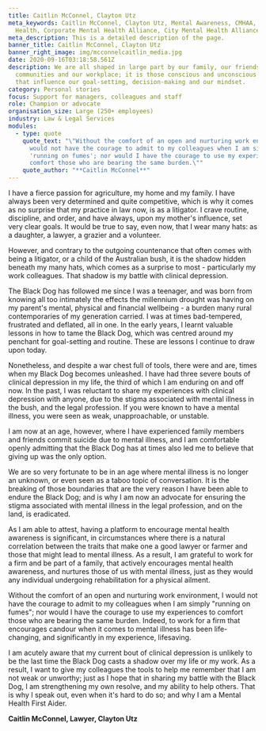 ```yaml
---
title: Caitlin McConnel, Clayton Utz
meta_keywords: Caitlin McConnel, Clayton Utz, Mental Awareness, CMHAA, Mental
  Health, Corporate Mental Health Alliance, City Mental Health Alliance
meta_description: This is a detailed description of the page.
banner_title: Caitlin McConnel, Clayton Utz
banner_right_image: img/mcconnelcaitlin_media.jpg
date: 2020-09-16T03:18:58.561Z
description: We are all shaped in large part by our family, our friends, our
  communities and our workplace; it is those conscious and unconscious bonds
  that influence our goal-setting, decision-making and our mindset.
category: Personal stories
focus: Support for managers, colleagues and staff
role: Champion or advocate
organisation_size: Large (250+ employees)
industry: Law & Legal Services
modules:
  - type: quote
    quote_text: "\"Without the comfort of an open and nurturing work environment, I
      would not have the courage to admit to my colleagues when I am simply
      'running on fumes'; nor would I have the courage to use my experiences to
      comfort those who are bearing the same burden.\""
    quote_author: "**Caitlin McConnel**"
---
```

I have a fierce passion for agriculture, my home and my family. I have always been very determined and quite competitive, which is why it comes as no surprise that my practice in law now, is as a litigator. I crave routine, discipline, and order, and have always, upon my mother's influence, set very clear goals. It would be true to say, even now, that I wear many hats: as a daughter, a lawyer, a grazier and a volunteer.

However, and contrary to the outgoing countenance that often comes with being a litigator, or a child of the Australian bush, it is the shadow hidden beneath my many hats, which comes as a surprise to most - particularly my work colleagues. That shadow is my battle with clinical depression.

The Black Dog has followed me since I was a teenager, and was born from knowing all too intimately the effects the millennium drought was having on my parent's mental, physical and financial wellbeing - a burden many rural contemporaries of my generation carried. I was at times bad-tempered, frustrated and deflated, all in one. In the early years, I learnt valuable lessons in how to tame the Black Dog, which was centred around my penchant for goal-setting and routine. These are lessons I continue to draw upon today.

Nonetheless, and despite a war chest full of tools, there were and are, times when my Black Dog becomes unleashed. I have had three severe bouts of clinical depression in my life, the third of which I am enduring on and off now. In the past, I was reluctant to share my experiences with clinical depression with anyone, due to the stigma associated with mental illness in the bush, and the legal profession. If you were known to have a mental illness, you were seen as weak, unapproachable, or unstable.

I am now at an age, however, where I have experienced family members and friends commit suicide due to mental illness, and I am comfortable openly admitting that the Black Dog has at times also led me to believe that giving up was the only option.

We are so very fortunate to be in an age where mental illness is no longer an unknown, or even seen as a taboo topic of conversation. It is the breaking of those boundaries that are the very reason I have been able to endure the Black Dog; and is why I am now an advocate for ensuring the stigma associated with mental illness in the legal profession, and on the land, is eradicated.

As I am able to attest, having a platform to encourage mental health awareness is significant, in circumstances where there is a natural correlation between the traits that make one a good lawyer or farmer and those that might lead to mental illness. As a result, I am grateful to work for a firm and be part of a family, that actively encourages mental health awareness, and nurtures those of us with mental illness, just as they would any individual undergoing rehabilitation for a physical ailment.

Without the comfort of an open and nurturing work environment, I would not have the courage to admit to my colleagues when I am simply "running on fumes"; nor would I have the courage to use my experiences to comfort those who are bearing the same burden. Indeed, to work for a firm that encourages candour when it comes to mental illness has been life-changing, and significantly in my experience, lifesaving.

I am acutely aware that my current bout of clinical depression is unlikely to be the last time the Black Dog casts a shadow over my life or my work. As a result, I want to give my colleagues the tools to help me remember that I am not weak or unworthy; just as I hope that in sharing my battle with the Black Dog, I am strengthening my own resolve, and my ability to help others. That is why I speak out, even when it's hard to do so; and why I am a Mental Health First Aider.

**Caitlin McConnel, Lawyer, Clayton Utz**
